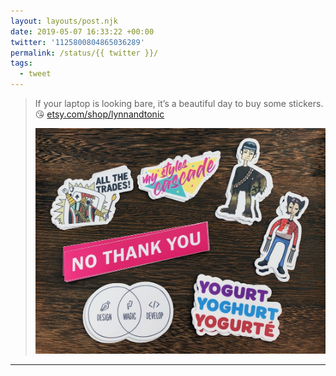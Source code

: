 ```yaml
---
layout: layouts/post.njk
date: 2019-05-07 16:33:22 +00:00
twitter: '1125800804865036289'
permalink: /status/{{ twitter }}/
tags: 
  - tweet
---
```


> If your laptop is looking bare, it’s a beautiful day to buy some stickers. 😘 [etsy.com/shop/lynnandtonic](https://www.etsy.com/shop/lynnandtonic)
> 
> ![A collection of colorful vinyl stickers.](/img/1125800804865036289-D5-k5ZEUcAY9Bvs.jpg)

---
